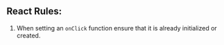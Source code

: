## React Rules:
1. When setting an ``onClick`` function ensure that it is already initialized or created.